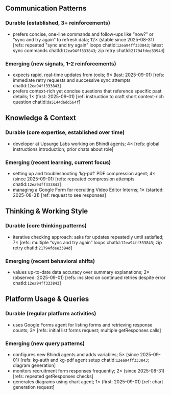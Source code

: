 ## Communication Patterns
### Durable (established, 3+ reinforcements)
- prefers concise, one-line commands and follow-ups like “now?” or “sync and try again” to refresh data; 12× (stable since 2025-08-31) [refs: repeated "sync and try again" loops chatId:`12ea94ff333843`; latest sync commands chatId:`12ea94ff333843`; zip retry chatId:`21794fdee3394d`]

### Emerging (new signals, 1-2 reinforcements)
- expects rapid, real-time updates from tools; 6× (last: 2025-09-01) [refs: immediate retry requests and successive sync attempts chatId:`12ea94ff333843`]
- prefers context-rich yet concise questions that reference specific past details; 1× (first: 2025-09-01) [ref: instruction to craft short context-rich question chatId:`da5144d6dd564f`]

## Knowledge & Context
### Durable (core expertise, established over time)
- developer at Upsurge Labs working on Bhindi agents; 4× [refs: global instructions introduction; prior chats about role]

### Emerging (recent learning, current focus)
- setting up and troubleshooting ‘kg-pdf’ PDF compression agent; 4× (since 2025-09-01) [refs: repeated compression attempts chatId:`12ea94ff333843`]
- managing a Google Form for recruiting Video Editor Interns; 1× (started: 2025-08-31) [ref: request to see responses]

## Thinking & Working Style
### Durable (core thinking patterns)
- iterative checking approach: asks for updates repeatedly until satisfied; 7× [refs: multiple “sync and try again” loops chatId:`12ea94ff333843`; zip retry chatId:`21794fdee3394d`]

### Emerging (recent behavioral shifts)
- values up-to-date data accuracy over summary explanations; 2× (observed: 2025-09-01) [refs: insisted on continued retries despite error chatId:`12ea94ff333843`]

## Platform Usage & Queries
### Durable (regular platform activities)
- uses Google Forms agent for listing forms and retrieving response counts; 3× [refs: initial list forms request; multiple getResponses calls]

### Emerging (new query patterns)
- configures new Bhindi agents and adds variables; 5× (since 2025-09-01) [refs: kg-auth and kg-pdf agent setup chatId:`12ea94ff333843`; diagram generation]
- monitors recruitment form responses frequently; 2× (since 2025-08-31) [refs: repeated getResponses checks]
- generates diagrams using chart agent; 1× (first: 2025-09-01) [ref: chart generation request]